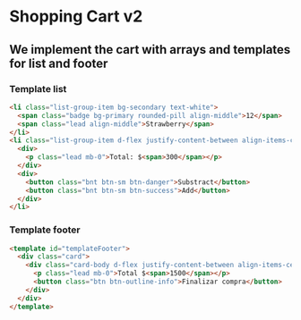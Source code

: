# Shopping Cart v2

## We implement the cart with arrays and templates for list and footer

### Template list
```html
<li class="list-group-item bg-secondary text-white">
  <span class="badge bg-primary rounded-pill align-middle">12</span>
  <span class="lead align-middle">Strawberry</span>
</li>
<li class="list-group-item d-flex justify-content-between align-items-center">
  <div>
    <p class="lead mb-0">Total: $<span>300</span></p>
  </div>
  <div>
    <button class="bnt btn-sm btn-danger">Substract</button>
    <button class="bnt btn-sm btn-success">Add</button>
  </div>
</li>
```

### Template footer
```html
<template id="templateFooter">
  <div class="card">
    <div class="card-body d-flex justify-content-between align-items-center">
      <p class="lead mb-0">Total $<span>1500</span></p>
      <button class="btn btn-outline-info">Finalizar compra</button>
    </div>
  </div>
</template>
```
